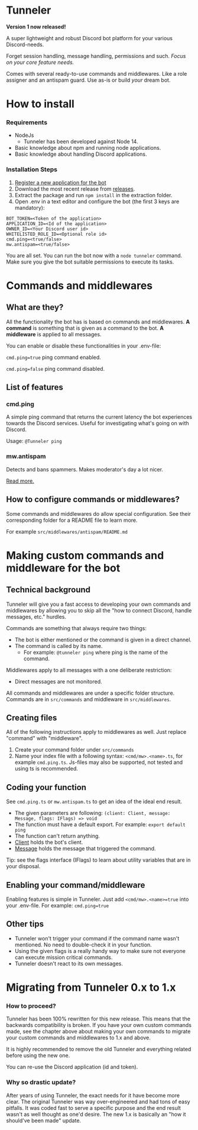 # Tunneler

**Version 1 now released!**

A super lightweight and robust Discord bot platform for your various Discord-needs.

Forget session handling, message handling, permissions and such. _Focus on your core feature needs._

Comes with several ready-to-use commands and middlewares. Like a role assigner and an antispam guard. Use as-is or build _your_ dream bot.

# How to install

### Requirements

- NodeJs
  - Tunneler has been developed against Node 14.
- Basic knowledge about npm and running node applications.
- Basic knowledge about handling Discord applications.

### Installation Steps

1. [Register a new application for the bot](https://discord.com/developers/applications)
2. Download the most recent release from [releases](https://github.com/ahoys/discaptcha/releases).
3. Extract the package and run `npm install` in the extraction folder.
4. Open .env in a text editor and configure the bot (the first 3 keys are mandatory):

```
BOT_TOKEN=<Token of the application>
APPLICATION_ID=<Id of the application>
OWNER_ID=<Your Discord user id>
WHITELISTED_ROLE_ID=<Optional role id>
cmd.ping=<true/false>
mw.antispam=<true/false>
```

You are all set. You can run the bot now with a `node tunneler` command. Make sure you give the bot suitable permissions to execute its tasks.

# Commands and middlewares

## What are they?

All the functionality the bot has is based on commands and middlewares. **A command** is something that is given as a command to the bot. **A middleware** is applied to all messages.

You can enable or disable these functionalities in your .env-file:

`cmd.ping=true` ping command enabled.

`cmd.ping=false` ping command disabled.

## List of features

### cmd.ping

A simple ping command that returns the current latency the bot experiences towards the Discord services. Useful for investigating what's going on with Discord.

Usage: `@Tunneler ping`

### mw.antispam

Detects and bans spammers. Makes moderator's day a lot nicer.

[Read more.](https://github.com/ahoys/tunnelerjs/blob/ts-build/src/middlewares/antispam/README.md)

## How to configure commands or middlewares?

Some commands and middlewares do allow special configuration. See their corresponding folder for a README file to learn more.

For example `src/middlewares/antispam/README.md`

# Making custom commands and middleware for the bot

## Technical background

Tunneler will give you a fast access to developing your own commands and middlewares by allowing you to skip all the "how to connect Discord, handle messages, etc." hurdles.

Commands are something that always require two things:

- The bot is either mentioned or the command is given in a direct channel.
- The command is called by its name.
  - For example: `@tunneler ping` where ping is the name of the command.

Middlewares apply to all messages with a one deliberate restriction:

- Direct messages are not monitored.

All commands and middlewares are under a specific folder structure. Commands are in `src/commands` and middleware in `src/middlewares`.

## Creating files

All of the following instructions apply to middlewares as well. Just replace "command" with "middleware".

1. Create your command folder under `src/commands`
2. Name your index file with a following syntax: `<cmd/mw>.<name>.ts`, for example `cmd.ping.ts`. Js-files may also be supported, not tested and using ts is recommended.

## Coding your function

See `cmd.ping.ts` or `mw.antispam.ts` to get an idea of the ideal end result.

- The given parameters are following: `(client: Client, message: Message, flags: IFlags) => void`
- The function must have a default export. For example: `export default ping`
- The function can't return anything.
- [Client](https://discord.js.org/#/docs/main/stable/class/Client) holds the bot's client.
- [Message](https://discord.js.org/#/docs/main/stable/class/Message) holds the message that triggered the command.

Tip: see the flags interface (IFlags) to learn about utility variables that are in your disposal.

## Enabling your command/middleware

Enabling features is simple in Tunneler. Just add `<cmd/mw>.<name>=true` into your .env-file. For example: `cmd.ping=true`

## Other tips

- Tunneler won't trigger your command if the command name wasn't mentioned. No need to double-check it in your function.
- Using the given flags is a really handy way to make sure not everyone can execute mission critical commands.
- Tunneler doesn't react to its own messages.

# Migrating from Tunneler 0.x to 1.x

### How to proceed?

Tunneler has been 100% rewritten for this new release. This means that the backwards compatibility is broken. If you have your own custom commands made, see the chapter above about making your own commands to migrate your custom commands and middlewares to 1.x and above.

It is highly recommended to remove the old Tunneler and everything related before using the new one.

You can re-use the Discord application (id and token).

### Why so drastic update?

After years of using Tunneler, the exact needs for it have become more clear. The original Tunneler was way over-engineered and had tons of easy pitfalls. It was coded fast to serve a specific purpose and the end result wasn't as well thought as one'd desire. The new 1.x is basically an "how it should've been made" update.
